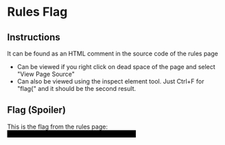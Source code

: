 # Rules Flag
## Instructions

It can be found as an HTML comment in the source code of the rules page 
- Can be viewed if you right click on dead space of the page and select "View Page Source"
- Can also be viewed using the inspect element tool.
Just Ctrl+F for "flag{" and it should be the second result.

## Flag (Spoiler)
This is the flag from the rules page: 
<span style="color: black; background: black; ">`flag{90bc54705794a62015369fd8e86e557b</span>